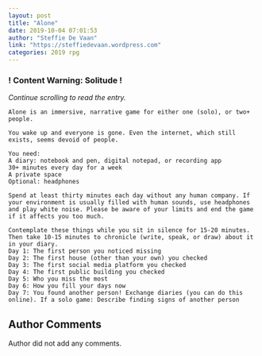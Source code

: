 ```yaml
---
layout: post
title: "Alone"
date: 2019-10-04 07:01:53
author: "Steffie De Vaan"
link: "https://steffiedevaan.wordpress.com"
categories: 2019 rpg
---
```

<div id="warning"><div id="content"><h3><strong>! Content Warning: Solitude !</strong></h3><i>Continue scrolling to read the entry.</i></div></div>
 
```
Alone is an immersive, narrative game for either one (solo), or two+ people.

You wake up and everyone is gone. Even the internet, which still exists, seems devoid of people.

You need:
A diary: notebook and pen, digital notepad, or recording app
30+ minutes every day for a week
A private space
Optional: headphones

Spend at least thirty minutes each day without any human company. If your environment is usually filled with human sounds, use headphones and play white noise. Please be aware of your limits and end the game if it affects you too much.

Contemplate these things while you sit in silence for 15-20 minutes. Then take 10-15 minutes to chronicle (write, speak, or draw) about it in your diary.
Day 1: The first person you noticed missing
Day 2: The first house (other than your own) you checked
Day 3: The first social media platform you checked
Day 4: The first public building you checked
Day 5: Who you miss the most
Day 6: How you fill your days now 
Day 7: You found another person! Exchange diaries (you can do this online). If a solo game: Describe finding signs of another person

```
## Author Comments
Author did not add any comments.
